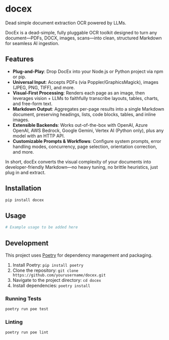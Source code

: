 # docex

Dead simple document extraction OCR powered by LLMs.

DocEx is a dead-simple, fully pluggable OCR toolkit designed to turn any document—PDFs, DOCX, images, scans—into clean, structured Markdown for seamless AI ingestion.

## Features

- **Plug-and-Play**: Drop DocEx into your Node.js or Python project via npm or pip.
- **Universal Input**: Accepts PDFs (via Poppler/GraphicsMagick), images (JPEG, PNG, TIFF), and more.
- **Visual-First Processing**: Renders each page as an image, then leverages vision + LLMs to faithfully transcribe layouts, tables, charts, and free-form text.
- **Markdown Output**: Aggregates per-page results into a single Markdown document, preserving headings, lists, code blocks, tables, and inline images.
- **Extensible Backends**: Works out-of-the-box with OpenAI, Azure OpenAI, AWS Bedrock, Google Gemini, Vertex AI (Python only), plus any model with an HTTP API.
- **Customizable Prompts & Workflows**: Configure system prompts, error handling modes, concurrency, page selection, orientation correction, and more.

In short, docEx converts the visual complexity of your documents into developer-friendly Markdown—no heavy tuning, no brittle heuristics, just plug in and extract.

## Installation

```bash
pip install docex
```

## Usage

```python
# Example usage to be added here
```

## Development

This project uses [Poetry](https://python-poetry.org/) for dependency management and packaging.

1. Install Poetry: `pip install poetry`
2. Clone the repository: `git clone https://github.com/yourusername/docex.git`
3. Navigate to the project directory: `cd docex`
4. Install dependencies: `poetry install`

### Running Tests

```bash
poetry run poe test
```

### Linting

```bash
poetry run poe lint
```
